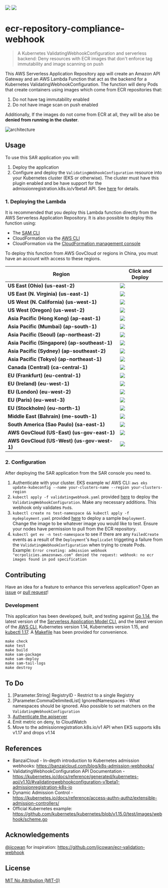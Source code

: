 ![](https://codebuild.us-east-2.amazonaws.com/badges?uuid=eyJlbmNyeXB0ZWREYXRhIjoiWGYzaDl0TDdOV0NEa3E2Z2xtUXJwakZOSENXWWNyNlQzNFhsOW1NaUJlYjdXMDVmOEs2bENBNVR4V3FmdG85YXpJL013UTBRcUYyeWlpQXhkODZoMDZjPSIsIml2UGFyYW1ldGVyU3BlYyI6ImExUDltSU5jdTF5UHlsR0giLCJtYXRlcmlhbFNldFNlcmlhbCI6MX0%3D&branch=master)
[![][sar-logo]](https://serverlessrepo.aws.amazon.com/applications/arn:aws:serverlessrepo:us-east-1:273450712882:applications~ecr-repository-compliance-webhook)


[sar-deploy]: https://img.shields.io/badge/Serverless%20Application%20Repository-Deploy%20Now-FF9900?logo=amazon%20aws&style=flat-square
[sar-logo]: https://img.shields.io/badge/Serverless%20Application%20Repository-View-FF9900?logo=amazon%20aws&style=flat-square

# ecr-repository-compliance-webhook
>A Kubernetes ValidatingWebhookConfiguration and serverless backend: Deny resources with ECR images that don't enforce tag immutability and image scanning on push

This AWS Serverless Application Repository app will create an Amazon API Gateway and an AWS Lambda Function that act as the backend for a Kubernetes ValidatingWebhookConfiguration. The function will deny Pods that create containers using images which come from ECR repositories that:
1. Do not have tag immutability enabled
2. Do not have image scan on push enabled

Additionally, If the images do not come from ECR at all, they will be also be **denied from running in the cluster**.

![architecture](https://raw.githubusercontent.com/swoldemi/ecr-repository-compliance-webhook/master/screenshots/architecture.png)

## Usage
To use this SAR application you will:
1. Deploy the application
2. Configure and deploy the `ValidatingWebhookConfiguration` resource into your Kubernetes cluster (EKS or otherwise). The cluster must have this plugin enabled and be have support for the admissionregistration.k8s.io/v1beta1 API. See [here](https://kubernetes.io/docs/reference/access-authn-authz/extensible-admission-controllers/) for details.

### 1. Deploying the Lambda
It is recommended that you deploy this Lambda function directly from the AWS Serverless Application Repository. It is also possible to deploy this function using:
- The [SAM CLI](https://aws.amazon.com/serverless/sam/)
- CloudFormation via the [AWS CLI](https://aws.amazon.com/cli/)
- CloudFormation via the [CloudFormation management console](https://aws.amazon.com/cloudformation/)

To deploy this function from AWS GovCloud or regions in China, you must have an account with access to these regions.

|Region                                        |Click and Deploy                                                                                                                                 |
|----------------------------------------------|-------------------------------------------------------------------------------------------------------------------------------------------------|
|**US East (Ohio) (us-east-2)**                |[![][sar-deploy]](https://deploy.serverlessrepo.app/us-east-2/?app=arn:aws:serverlessrepo:us-east-1:273450712882:applications/ecr-repository-compliance-webhook)     |
|**US East (N. Virginia) (us-east-1)**         |[![][sar-deploy]](https://deploy.serverlessrepo.app/us-east-1/?app=arn:aws:serverlessrepo:us-east-1:273450712882:applications/ecr-repository-compliance-webhook)     |
|**US West (N. California) (us-west-1)**       |[![][sar-deploy]](https://deploy.serverlessrepo.app/us-west-1/?app=arn:aws:serverlessrepo:us-east-1:273450712882:applications/ecr-repository-compliance-webhook)     |
|**US West (Oregon) (us-west-2)**              |[![][sar-deploy]](https://deploy.serverlessrepo.app/us-west-2/?app=arn:aws:serverlessrepo:us-east-1:273450712882:applications/ecr-repository-compliance-webhook)     |
|**Asia Pacific (Hong Kong) (ap-east-1)**      |[![][sar-deploy]](https://deploy.serverlessrepo.app/ap-east-1/?app=arn:aws:serverlessrepo:us-east-1:273450712882:applications/ecr-repository-compliance-webhook)     |
|**Asia Pacific (Mumbai) (ap-south-1)**        |[![][sar-deploy]](https://deploy.serverlessrepo.app/ap-south-1/?app=arn:aws:serverlessrepo:us-east-1:273450712882:applications/ecr-repository-compliance-webhook)    |
|**Asia Pacific (Seoul) (ap-northeast-2)**     |[![][sar-deploy]](https://deploy.serverlessrepo.app/ap-northeast-2/?app=arn:aws:serverlessrepo:us-east-1:273450712882:applications/ecr-repository-compliance-webhook)|
|**Asia Pacific (Singapore)	(ap-southeast-1)** |[![][sar-deploy]](https://deploy.serverlessrepo.app/ap-southeast-1/?app=arn:aws:serverlessrepo:us-east-1:273450712882:applications/ecr-repository-compliance-webhook)|
|**Asia Pacific (Sydney) (ap-southeast-2)**    |[![][sar-deploy]](https://deploy.serverlessrepo.app/ap-southeast-2/?app=arn:aws:serverlessrepo:us-east-1:273450712882:applications/ecr-repository-compliance-webhook)|
|**Asia Pacific (Tokyo) (ap-northeast-1)**     |[![][sar-deploy]](https://deploy.serverlessrepo.app/ap-northeast-1?app=arn:aws:serverlessrepo:us-east-1:273450712882:applications/ecr-repository-compliance-webhook) |
|**Canada (Central)	(ca-central-1)**           |[![][sar-deploy]](https://deploy.serverlessrepo.app/ca-central-1/?app=arn:aws:serverlessrepo:us-east-1:273450712882:applications/ecr-repository-compliance-webhook)  |
|**EU (Frankfurt) (eu-central-1)**             |[![][sar-deploy]](https://deploy.serverlessrepo.app/eu-central-1/?app=arn:aws:serverlessrepo:us-east-1:273450712882:applications/ecr-repository-compliance-webhook)  |
|**EU (Ireland)	(eu-west-1)**                  |[![][sar-deploy]](https://deploy.serverlessrepo.app/eu-west-1/?app=arn:aws:serverlessrepo:us-east-1:273450712882:applications/ecr-repository-compliance-webhook)     |
|**EU (London) (eu-west-2)**                   |[![][sar-deploy]](https://deploy.serverlessrepo.app/eu-west-2/?app=arn:aws:serverlessrepo:us-east-1:273450712882:applications/ecr-repository-compliance-webhook)     |
|**EU (Paris) (eu-west-3)**                    |[![][sar-deploy]](https://deploy.serverlessrepo.app/eu-west-3/?app=arn:aws:serverlessrepo:us-east-1:273450712882:applications/ecr-repository-compliance-webhook)     |
|**EU (Stockholm) (eu-north-1)**               |[![][sar-deploy]](https://deploy.serverlessrepo.app/eu-north-1/?app=arn:aws:serverlessrepo:us-east-1:273450712882:applications/ecr-repository-compliance-webhook)    |
|**Middle East (Bahrain) (me-south-1)**        |[![][sar-deploy]](https://deploy.serverlessrepo.app/me-south-1/?app=arn:aws:serverlessrepo:us-east-1:273450712882:applications/ecr-repository-compliance-webhook)    |
|**South America (Sao Paulo) (sa-east-1)**     |[![][sar-deploy]](https://deploy.serverlessrepo.app/sa-east-1/?app=arn:aws:serverlessrepo:us-east-1:273450712882:applications/ecr-repository-compliance-webhook)     |
|**AWS GovCloud (US-East) (us-gov-east-1)**    |[![][sar-deploy]](https://deploy.serverlessrepo.app/us-gov-east-1/?app=arn:aws:serverlessrepo:us-east-1:273450712882:applications/ecr-repository-compliance-webhook) |
|**AWS GovCloud (US-West) (us-gov-west-1)**    |[![][sar-deploy]](https://deploy.serverlessrepo.app/us-gov-west-1/?app=arn:aws:serverlessrepo:us-east-1:273450712882:applications/ecr-repository-compliance-webhook) |

### 2. Configuration
After deploying the SAR application from the SAR console you need to.
1. Authenticate with your cluster. EKS example w/ AWS CLI: `aws eks update-kubeconfig --name your-clusters-name --region your-clusters-region`
2. `kubectl apply -f validatingwebhook.yaml` provided [here](./validatingwebhook.yaml) to deploy the `ValidatingWebhookConfiguration`. Make any necessary additions. This webhook only validates `Pod`s.
2. `kubectl create ns test-namespace && kubectl apply -f mydeployment.yaml` provided [here](./mydeployment.yaml) to deploy a sample `Deployment`. Change the image to be whatever image you would like to test. Ensure your nodes have permission to pull from the ECR repository.
3. `kubectl get ev -n test-namespace` to see if there are any `FailedCreate` events as a result of the `Deployment`'s `ReplicaSet` triggeting a failure from the `ValidatingWebhookConfiguration` when trying to create Pods.
Example: `Error creating: admission webhook "ecrpolicies.amazonaws.com" denied the request: webhook: no ecr images found in pod specification`

## Contributing
Have an idea for a feature to enhance this serverless application? Open an [issue](https://github.com/swoldemi/ecr-repository-compliance-webhook/issues) or [pull request](https://github.com/swoldemi/ecr-repository-compliance-webhook/pulls)!

### Development
This application has been developed, built, and testing against [Go 1.14](https://golang.org/dl/), the latest version of the [Serverless Application Model CLI](https://github.com/awslabs/aws-sam-cli), and the latest version of the [AWS CLI](https://docs.aws.amazon.com/cli/latest/userguide/cli-chap-install.html), Kubernetes version 1.14, Kubernetes version 1.15, and [kubectl 1.17](https://kubernetes.io/docs/tasks/tools/install-kubectl/). A [Makefile](./Makefile) has been provided for convenience.

```
make check
make test
make build
make sam-package
make sam-deploy
make sam-tail-logs
make destroy
```

## To Do
1. [Parameter.String] RegistryID - Restrict to a single Registry
2. [Parameter.CommaDelimitedList] IgnoredNamespaces - What namespaces should be ignored. Also possible to set matchers on the `ValidatingWebhookConfiguration`
3. [Authenticate the apiserver](https://kubernetes.io/docs/reference/access-authn-authz/extensible-admission-controllers/#authenticate-apiservers)
4. Emit metric on deny, to CloudWatch
5. Move to the admissionregistration.k8s.io/v1 API when EKS supports k8s v1.17 and drops v1.14

## References
- BanzaiCloud - In-depth introduction to Kubernetes admission webhooks: https://banzaicloud.com/blog/k8s-admission-webhooks/
- ValidatingWebhookConfiguration API Documentation - https://kubernetes.io/docs/reference/generated/kubernetes-api/v1.10/#validatingwebhookconfiguration-v1beta1-admissionregistration-k8s-io
- Dynamic Admission Control - https://kubernetes.io/docs/reference/access-authn-authz/extensible-admission-controllers/
- Official Kubernetes example: https://github.com/kubernetes/kubernetes/blob/v1.15.0/test/images/webhook/scheme.go

## Acknowledgements
[@jicowan](https://github.com/jicowan) for inspiration: https://github.com/jicowan/ecr-validation-webhook

## License
[MIT No Attribution (MIT-0)](https://spdx.org/licenses/MIT-0.html)
